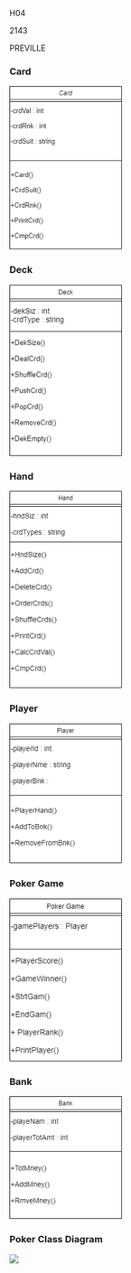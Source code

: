 H04

2143

PREVILLE


### Card
<img src="https://github.com/maepreville/2143-OOP-Preville/blob/master/Assignments/H04/Card.png?raw=true" width="200">


### Deck
<img src="https://github.com/maepreville/2143-OOP-Preville/blob/master/Assignments/H04/Deck.png?raw=true" width="200">


### Hand
<img src="https://github.com/maepreville/2143-OOP-Preville/blob/master/Assignments/H04/Hand.png?raw=true" width="200">


### Player
<img src="https://github.com/maepreville/2143-OOP-Preville/blob/master/Assignments/H04/Player.png?raw=true" width="200">


### Poker Game
<img src="https://github.com/maepreville/2143-OOP-Preville/blob/master/Assignments/H04/Poker%20Game.png?raw=true" width="200">


### Bank
<img src="https://raw.githubusercontent.com/maepreville/2143-OOP-Preville/master/Assignments/H04/Bank.png" width="200">


### Poker Class Diagram
<img src="https://cs.msutexas.edu/~griffin/zcloud/zcloud-files/draw.io.person" width="200">


